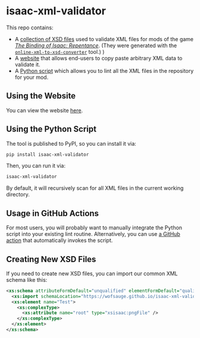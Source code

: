 # isaac-xml-validator

This repo contains:

- A [collection of XSD files](https://github.com/wofsauge/isaac-xml-validator/tree/main/xsd) used to validate XML files for mods of the game _[The Binding of Isaac: Repentance](https://store.steampowered.com/app/1426300/The_Binding_of_Isaac_Repentance/)_. (They were generated with the [`online-xml-to-xsd-converter`](https://www.liquid-technologies.com/online-xml-to-xsd-converter) tool.)
)
- A [website](https://wofsauge.github.io/isaac-xml-validator/webtool) that allows end-users to copy paste arbitrary XML data to validate it.
- A [Python script](https://github.com/wofsauge/isaac-xml-validator/blob/main/isaac-xml-validator.py) which allows you to lint all the XML files in the repository for your mod.

## Using the Website

You can view the website [here](https://wofsauge.github.io/isaac-xml-validator/webtool).

## Using the Python Script

The tool is published to PyPI, so you can install it via:

```sh
pip install isaac-xml-validator
```

Then, you can run it via:

```sh
isaac-xml-validator
```

By default, it will recursively scan for all XML files in the current working directory.

## Usage in GitHub Actions

For most users, you will probably want to manually integrate the Python script into your existing lint routine. Alternatively, you can use [a GitHub action](https://github.com/wofsauge/Isaac-xmlvalidator-action) that automatically invokes the script.

## Creating New XSD Files

If you need to create new XSD files, you can import our common XML schema like this:

```xml
<xs:schema attributeFormDefault="unqualified" elementFormDefault="qualified" xmlns:xs="http://www.w3.org/2001/XMLSchema" xmlns:xsisaac="https://wofsauge.github.io/isaac-xml-validator">
  <xs:import schemaLocation="https://wofsauge.github.io/isaac-xml-validator/isaacTypes.xsd" namespace="https://wofsauge.github.io/isaac-xml-validator" />
  <xs:element name="Test">
    <xs:complexType>
      <xs:attribute name="root" type="xsisaac:pngFile" />
    </xs:complexType>
  </xs:element>
</xs:schema>
```

